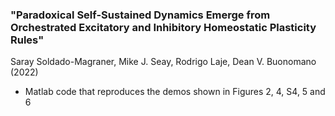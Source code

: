 ### "Paradoxical Self-Sustained Dynamics Emerge from Orchestrated Excitatory and Inhibitory Homeostatic Plasticity Rules"
Saray Soldado-Magraner, Mike J. Seay, Rodrigo Laje, Dean V. Buonomano (2022)

- Matlab code that reproduces the demos shown in Figures 2, 4, S4, 5 and 6
